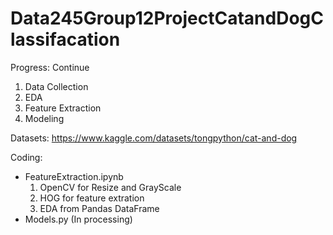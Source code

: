 # Data245Group12ProjectCatandDogClassifacation

Progress: Continue
1. Data Collection
2. EDA
3. Feature Extraction
4. Modeling

Datasets: https://www.kaggle.com/datasets/tongpython/cat-and-dog

Coding:
- FeatureExtraction.ipynb
  1. OpenCV for Resize and GrayScale
  2. HOG for feature extration
  3. EDA from Pandas DataFrame
- Models.py (In processing)
